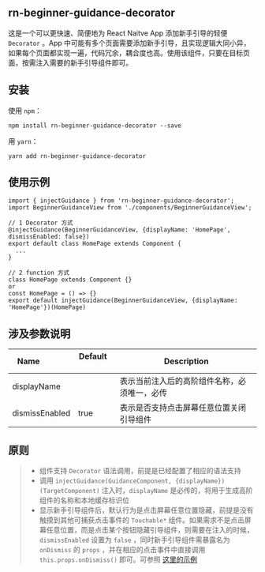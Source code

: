 ## rn-beginner-guidance-decorator
这是一个可以更快速、简便地为 React Naitve App 添加新手引导的轻便 `Decorator` 。App 中可能有多个页面需要添加新手引导，且实现逻辑大同小异，如果每个页面都实现一遍，代码冗余，耦合度也高。使用该组件，只要在目标页面，按需注入需要的新手引导组件即可。

## 安装

使用 `npm`：
```
npm install rn-beginner-guidance-decorator --save
```
用 `yarn`：
```
yarn add rn-beginner-guidance-decorator
```

## 使用示例

```
import { injectGuidance } from 'rn-beginner-guidance-decorator';
import BeginnerGuidanceView from './components/BeginnerGuidanceView';

// 1 Decorator 方式
@injectGuidance(BeginnerGuidanceView, {displayName: 'HomePage', dismissEnabled: false})
export default class HomePage extends Component {
  ...
}

// 2 function 方式
class HomePage extends Component {}
or
const HomePage = () => {}
export default injectGuidance(BeginnerGuidanceView, {displayName: 'HomePage'})(HomePage)

```

## 涉及参数说明
Name             | Default     | Description
---------------- | ----------- | -----------
displayName    |  | 表示当前注入后的高阶组件名称，必须唯一，必传
dismissEnabled | true | 表示是否支持点击屏幕任意位置关闭引导组件


## 原则
> * 组件支持 `Decorator` 语法调用，前提是已经配置了相应的语法支持
> * 调用 `injectGuidance(GuidanceComponent, {displayName})(TargetComponent)` 注入时，`displayName` 是必传的，将用于生成高阶组件的名称和本地缓存标识位
> * 显示新手引导组件后，默认行为是点击屏幕任意位置隐藏，前提是没有触摸到其他可捕获点击事件的 `Touchable*` 组件。如果需求不是点击屏幕任意位置，而是点击某个按钮隐藏引导组件，则需要在注入的时候，`dismissEnabled` 设置为 `false` ，同时新手引导组件需暴露名为 `onDismiss` 的 `props` ，并在相应的点击事件中直接调用 `this.props.onDismiss()` 即可。可参照 [这里的示例](https://github.com/ljunb/RNProjectPlayground/blob/009cacaf285d5eaf1dd9aa44e45d007ef00f2dba/src/pages/demos/NewerGuideDialog.js#L32)
